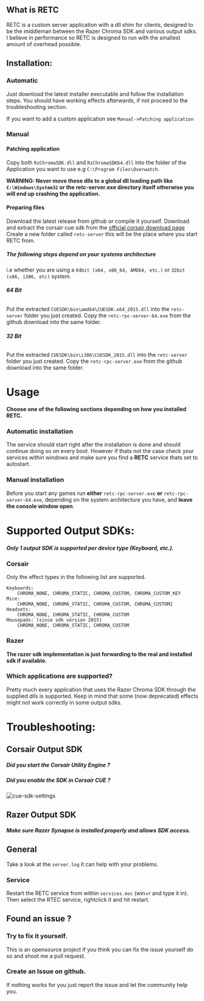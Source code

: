 ## What is RETC
RETC is a custom server application with a dll shim for clients, designed to be the middleman between the Razer Chroma SDK and various output sdks. 
I believe in performance so RETC is designed to run with the smallest amount of overhead possible.
## Installation:
### Automatic
Just download the latest installer executable and follow the installation steps. 
You should have working effects afterwards, if not proceed to the troubleshooting section.

If you want to add a custom application see `Manual->Patching application`
### Manual
#### Patching application
Copy both `RzChromaSDK.dll` and `RzChromaSDK64.dll` into the folder of the Application you want to use e.g `C:\Program Files\Overwatch`.

**WARNING:
Never move these dlls to a global dll loading path like `C:\Windows\System32` or the retc-server.exe directory itself otherwise you will end up crashing the application.**
#### Preparing files
Download the latest release from github or compile it yourself.
Download and extract the corsair cue sdk from the [official corsair download page](http://downloads.corsair.com/download?item=Files/CUE/CUESDK_2.18.127.zip) 
 Create a new folder called `retc-server` this will be the place where you start RETC from.
##### The following steps depend on your systems architecture
i.e whether you are using a `64bit (x64, x86_64, AMD64, etc.)` or `32bit (x86, i386, etc)` system.
###### **64 Bit**
Put the extracted `CUESDK\bin\amd64\CUESDK.x64_2015.dll` into the `retc-server` folder you just created.
Copy the `retc-rpc-server-64.exe` from the github download into the same folder.

###### **32 Bit**
Put the extracted `CUESDK\bin\i386\CUESDK_2015.dll` into the `retc-server` folder you just created.
Copy the `retc-rpc-server.exe` from the github download into the same folder.
# Usage
**Choose one of the following sections depending on how you installed RETC.** 
### Automatic installation
The service should start right after the installation is done and should continue doing so on every boot.
However if thats not the case check your services within windows and make sure you find a **RETC** service thats set to autostart.

### Manual installation
Before you start any games run **either** `retc-rpc-server.exe` **or** `retc-rpc-server-64.exe`, depending on the system architecture you have, and **leave the console window open**.

# Supported Output SDKs:
##### Only 1 output SDK is supported per device type (Keyboard, etc.).
### Corsair
Only the effect types in the following list are supported.
```
Keyboards:
    CHROMA_NONE, CHROMA_STATIC, CHROMA_CUSTOM, CHROMA_CUSTOM_KEY
Mice:
    CHROMA_NONE, CHROMA_STATIC, CHROMA_CUSTOM, CHROMA_CUSTOM2
Headsets:
    CHROMA_NONE, CHROMA_STATIC, CHROMA_CUSTOM
Mousepads: (since sdk version 2015)
    CHROMA_NONE, CHROMA_STATIC, CHROMA_CUSTOM 
```
### Razer
**The razer sdk implementation is just forwarding to the real and installed sdk if available.**

### Which applications are supported?
Pretty much every application that uses the Razer Chroma SDK through the supplied dlls is supported.
Keep in mind that some (now deprecated) effects might not work correctly in some output sdks.

# Troubleshooting:
## Corsair Output SDK
##### Did you start the Corsair Utility Engine ?
##### Did you enable the SDK in Corsair CUE ?
![cue-sdk-settings](http://i.imgur.com/c7d7hLR.png)
## Razer Output SDK
##### Make sure Razer Synapse is installed properly and allows SDK access.
## General
Take a look at the `server.log` it can help with your problems.
### Service
Restart the RETC service from within `services.msc` (win+r and type it in).
Then select the RTEC service, rightclick it and hit restart.
## Found an issue ?
### Try to fix it yourself.
This is an opensource project if you think you can fix the issue yourself do so and shoot me a pull request.
### Create an Issue on github.
If nothing works for you just report the issue and let the community help you.
